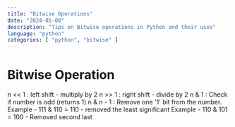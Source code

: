 ```yaml
---
title: "Bitwise Operations"
date: "2024-05-08"
description: "Tips on Bitwise operations in Python and their uses"
language: "python"
categories: [ "python", "bitwise" ]
---
```


# Bitwise Operation

n << 1 : left shift - multiply by 2
n >> 1 : right shift - divide by 2
n & 1 : Check if number is odd (returns 1)
n & n - 1 : Remove one '1' bit from the number.
Example - 111 & 110 = 110 - removed the least significant
Example - 110 & 101 = 100 - Removed second last
